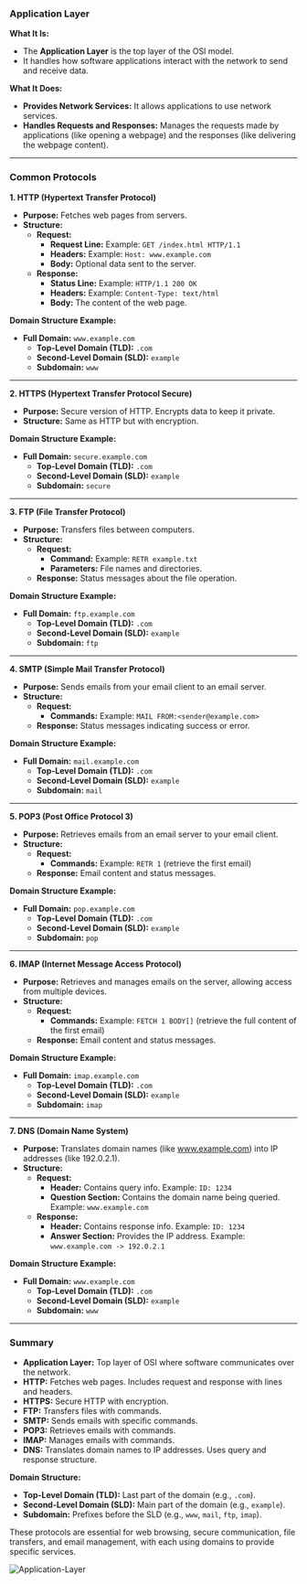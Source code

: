 

### **Application Layer**

**What It Is:**
- The **Application Layer** is the top layer of the OSI model.
- It handles how software applications interact with the network to send and receive data.

**What It Does:**
- **Provides Network Services:** It allows applications to use network services.
- **Handles Requests and Responses:** Manages the requests made by applications (like opening a webpage) and the responses (like delivering the webpage content).

---

### **Common Protocols**

**1. HTTP (Hypertext Transfer Protocol)**

- **Purpose:** Fetches web pages from servers.
- **Structure:**
  - **Request:**
    - **Request Line:** Example: `GET /index.html HTTP/1.1`
    - **Headers:** Example: `Host: www.example.com`
    - **Body:** Optional data sent to the server.
  - **Response:**
    - **Status Line:** Example: `HTTP/1.1 200 OK`
    - **Headers:** Example: `Content-Type: text/html`
    - **Body:** The content of the web page.

**Domain Structure Example:**
- **Full Domain:** `www.example.com`
  - **Top-Level Domain (TLD):** `.com`
  - **Second-Level Domain (SLD):** `example`
  - **Subdomain:** `www`

---

**2. HTTPS (Hypertext Transfer Protocol Secure)**

- **Purpose:** Secure version of HTTP. Encrypts data to keep it private.
- **Structure:** Same as HTTP but with encryption.

**Domain Structure Example:**
- **Full Domain:** `secure.example.com`
  - **Top-Level Domain (TLD):** `.com`
  - **Second-Level Domain (SLD):** `example`
  - **Subdomain:** `secure`

---

**3. FTP (File Transfer Protocol)**

- **Purpose:** Transfers files between computers.
- **Structure:**
  - **Request:**
    - **Command:** Example: `RETR example.txt`
    - **Parameters:** File names and directories.
  - **Response:** Status messages about the file operation.

**Domain Structure Example:**
- **Full Domain:** `ftp.example.com`
  - **Top-Level Domain (TLD):** `.com`
  - **Second-Level Domain (SLD):** `example`
  - **Subdomain:** `ftp`

---

**4. SMTP (Simple Mail Transfer Protocol)**

- **Purpose:** Sends emails from your email client to an email server.
- **Structure:**
  - **Request:**
    - **Commands:** Example: `MAIL FROM:<sender@example.com>`
  - **Response:** Status messages indicating success or error.

**Domain Structure Example:**
- **Full Domain:** `mail.example.com`
  - **Top-Level Domain (TLD):** `.com`
  - **Second-Level Domain (SLD):** `example`
  - **Subdomain:** `mail`

---

**5. POP3 (Post Office Protocol 3)**

- **Purpose:** Retrieves emails from an email server to your email client.
- **Structure:**
  - **Request:**
    - **Commands:** Example: `RETR 1` (retrieve the first email)
  - **Response:** Email content and status messages.

**Domain Structure Example:**
- **Full Domain:** `pop.example.com`
  - **Top-Level Domain (TLD):** `.com`
  - **Second-Level Domain (SLD):** `example`
  - **Subdomain:** `pop`

---

**6. IMAP (Internet Message Access Protocol)**

- **Purpose:** Retrieves and manages emails on the server, allowing access from multiple devices.
- **Structure:**
  - **Request:**
    - **Commands:** Example: `FETCH 1 BODY[]` (retrieve the full content of the first email)
  - **Response:** Email content and status messages.

**Domain Structure Example:**
- **Full Domain:** `imap.example.com`
  - **Top-Level Domain (TLD):** `.com`
  - **Second-Level Domain (SLD):** `example`
  - **Subdomain:** `imap`

---

**7. DNS (Domain Name System)**

- **Purpose:** Translates domain names (like www.example.com) into IP addresses (like 192.0.2.1).
- **Structure:**
  - **Request:**
    - **Header:** Contains query info. Example: `ID: 1234`
    - **Question Section:** Contains the domain name being queried. Example: `www.example.com`
  - **Response:**
    - **Header:** Contains response info. Example: `ID: 1234`
    - **Answer Section:** Provides the IP address. Example: `www.example.com -> 192.0.2.1`

**Domain Structure Example:**
- **Full Domain:** `www.example.com`
  - **Top-Level Domain (TLD):** `.com`
  - **Second-Level Domain (SLD):** `example`
  - **Subdomain:** `www`

---

### **Summary**

- **Application Layer:** Top layer of OSI where software communicates over the network.
- **HTTP:** Fetches web pages. Includes request and response with lines and headers.
- **HTTPS:** Secure HTTP with encryption.
- **FTP:** Transfers files with commands.
- **SMTP:** Sends emails with specific commands.
- **POP3:** Retrieves emails with commands.
- **IMAP:** Manages emails with commands.
- **DNS:** Translates domain names to IP addresses. Uses query and response structure.

**Domain Structure:**
- **Top-Level Domain (TLD):** Last part of the domain (e.g., `.com`).
- **Second-Level Domain (SLD):** Main part of the domain (e.g., `example`).
- **Subdomain:** Prefixes before the SLD (e.g., `www`, `mail`, `ftp`, `imap`).

These protocols are essential for web browsing, secure communication, file transfers, and email management, with each using domains to provide specific services.

![Application-Layer](https://github.com/user-attachments/assets/515da01a-eee3-44f8-9e17-eb725a1eaad1)
